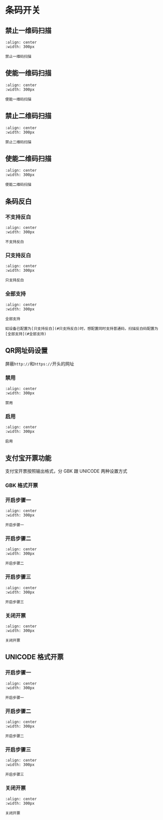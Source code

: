 # 条码开关
## 禁止一维码扫描

```{figure} ../../../media/9950041..png
:align: center
:width: 300px

禁止一维码扫描
```

## 使能一维码扫描

```{figure} ../../../media/9950040..png
:align: center
:width: 300px

使能一维码扫描
```

## 禁止二维码扫描

```{figure} ../../../media/9950071..png
:align: center
:width: 300px

禁止二维码扫描
```

## 使能二维码扫描 

```{figure} ../../../media/9950070..png
:align: center
:width: 300px

使能二维码扫描
```

## 条码反白

### 不支持反白
```{figure} ../../../media/8910010..png
:align: center
:width: 300px

不支持反白
```

### 只支持反白
```{figure} ../../../media/8910011..png
:align: center
:width: 300px

只支持反白
```

### 全部支持
```{figure} ../../../media/8910012..png
:align: center
:width: 300px

全部支持
```

```{note}
如设备已配置为[只支持反白](#只支持反白)时，想配置同时支持普通码，扫描反白码配置为[全部支持](#全部支持)
```

## QR网址码设置

屏蔽`http://`和`https://`开头的网址

### 禁用
```{figure} ../../../media/9950061..png
:align: center
:width: 300px

禁用
```

### 启用
```{figure} ../../../media/9950060..png
:align: center
:width: 300px

启用
```

## 支付宝开票功能
支付宝开票按照输出格式，分 GBK 跟 UNICODE 两种设置方式

### GBK 格式开票

### 开启步骤一
```{figure} ../../../media/82100190..png
:align: center
:width: 300px

开启步骤一
```

### 开启步骤二
```{figure} ../../../media/8210141..png
:align: center
:width: 300px

开启步骤二
```

### 开启步骤三
```{figure} ../../../media/8210131..png
:align: center
:width: 300px

开启步骤三
```

### 关闭开票
```{figure} ../../../media/8210140..png
:align: center
:width: 300px

关闭开票
```

## UNICODE 格式开票


### 开启步骤一
```{figure} ../../../media/82100190..png
:align: center
:width: 300px

开启步骤一
```

### 开启步骤二
```{figure} ../../../media/8210141..png
:align: center
:width: 300px

开启步骤二
```

### 开启步骤三
```{figure} ../../../media/8210132..png
:align: center
:width: 300px

开启步骤三
```

### 关闭开票
```{figure} ../../../media/8210140..png
:align: center
:width: 300px

关闭开票
```